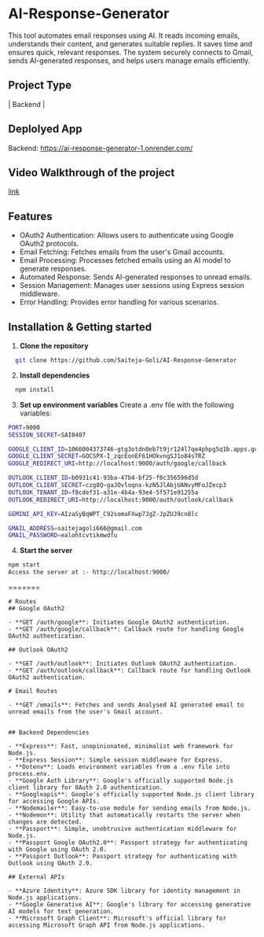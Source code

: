 # AI-Response-Generator


This tool automates email responses using AI. It reads incoming emails, understands their content, and generates suitable replies. It saves time and ensures quick, relevant responses. The system securely connects to Gmail, sends AI-generated responses, and helps users manage emails efficiently.



## Project Type
| Backend |

## Deplolyed App
Backend: https://ai-response-generator-1.onrender.com/


## Video Walkthrough of the project
[link](https://www.loom.com/share/8a1eb85342484f8ca03562a637161460?sid=b252df52-e8cd-4e0c-8b87-8b915456b98a)



## Features
- OAuth2 Authentication: Allows users to authenticate using Google OAuth2 protocols.
- Email Fetching: Fetches emails from the user's Gmail accounts.
- Email Processing: Processes fetched emails using an AI model to generate responses.
- Automated Response: Sends AI-generated responses to unread emails.
- Session Management: Manages user sessions using Express session middleware.
- Error Handling: Provides error handling for various scenarios.


## Installation & Getting started

1. **Clone the repository** 
```bash
  git clone https://github.com/Saiteja-Goli/AI-Response-Generator
```
2. **Install dependencies**
```bash
  npm install
```

3. **Set up environment variables** 
Create a .env file with the following variables:
```bash
PORT=9000
SESSION_SECRET=SAI0407

GOOGLE_CLIENT_ID=1066004373746-gtg3otdn0eb7t9jr124l7qe4phpg5q1b.apps.googleusercontent.com
GOOGLE_CLIENT_SECRET=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
GOOGLE_REDIRECT_URI=http://localhost:9000/auth/google/callback

OUTLOOK_CLIENT_ID=b0931c41-93ba-47b4-bf25-f0c356596d5d
OUTLOOK_CLIENT_SECRET=czg8Q~gaJOvloqnx-kzN5JlAbjUANvyMFoJZecp3
OUTLOOK_TENANT_ID=f8cdef31-a31e-4b4a-93e4-5f571e91255a
OUTLOOK_REDIRECT_URI=http://localhost:9000/auth/outlook/callback

GEMINI_API_KEY=AIzaSyBqWPT_C92somaFXwp7JgZ-JpZUJ9cn8lc

GMAIL_ADDRESS=saitejagoli666@gmail.com
GMAIL_PASSWORD=ealohtcvtikmwdfu

```
4. **Start the server**
```bash
npm start
Access the server at :- http://localhost:9000/
```

=======
```
# Routes
## Google OAuth2

- **GET /auth/google**: Initiates Google OAuth2 authentication.
- **GET /auth/google/callback**: Callback route for handling Google OAuth2 authentication.

## Outlook OAuth2

- **GET /auth/outlook**: Initiates Outlook OAuth2 authentication.
- **GET /auth/outlook/callback**: Callback route for handling Outlook OAuth2 authentication.

# Email Routes

- **GET /emails**: Fetches and sends Analysed AI generated email to unread emails from the user's Gmail account.


## Backend Dependencies

- **Express**: Fast, unopinionated, minimalist web framework for Node.js.
- **Express Session**: Simple session middleware for Express.
- **Dotenv**: Loads environment variables from a .env file into process.env.
- **Google Auth Library**: Google's officially supported Node.js client library for OAuth 2.0 authentication.
- **Googleapis**: Google's officially supported Node.js client library for accessing Google APIs.
- **Nodemailer**: Easy-to-use module for sending emails from Node.js.
- **Nodemon**: Utility that automatically restarts the server when changes are detected.
- **Passport**: Simple, unobtrusive authentication middleware for Node.js.
- **Passport Google OAuth2.0**: Passport strategy for authenticating with Google using OAuth 2.0.
- **Passport Outlook**: Passport strategy for authenticating with Outlook using OAuth 2.0.

## External APIs

- **Azure Identity**: Azure SDK library for identity management in Node.js applications.
- **Google Generative AI**: Google's library for accessing generative AI models for text generation.
- **Microsoft Graph Client**: Microsoft's official library for accessing Microsoft Graph API from Node.js applications.
